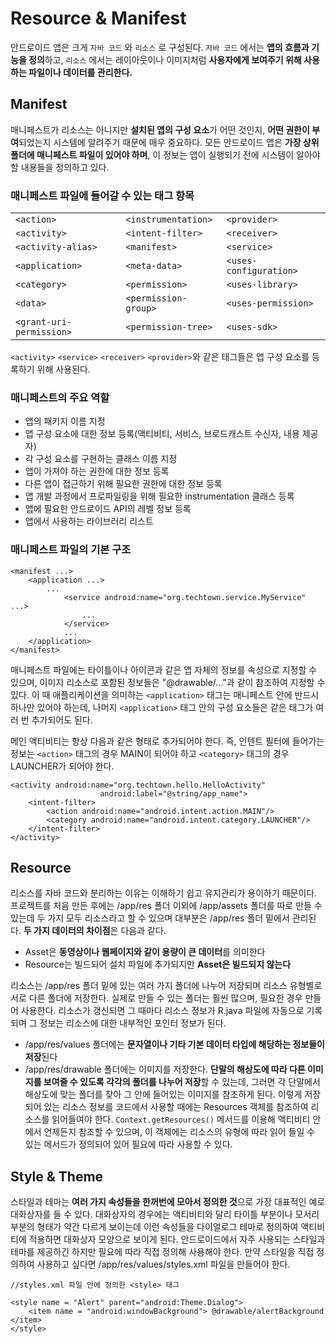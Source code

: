 # Resource & Manifest

안드로이드 앱은 크게 `자바 코드` 와 `리소스` 로 구성된다. `자바 코드` 에서는 **앱의 흐름과 기능을 정의**하고, `리소스` 에서는 레이아웃이나 이미지처럼 **사용자에게 보여주기 위해 사용하는 파일이나 데이터를 관리한다.**

## Manifest

매니페스트가 리소스는 아니지만 **설치된 앱의 구성 요소**가 어떤 것인지, **어떤 권한이 부여**되었는지 시스템에 알려주기 때문에 매우 중요하다. 모든 안드로이드 앱은 **가장 상위 폴더에 매니페스트 파일이 있어야 하며**, 이 정보는 앱이 실행되기 전에 시스템이 알아야 할 내용들을 정의하고 있다.

### 매니페스트 파일에 들어갈 수 있는 태그 항목

|                          |                      |                        |
| ------------------------ | -------------------- | ---------------------- |
| `<action>`               | `<instrumentation>`  | `<provider>`           |
| `<activity>`             | `<intent-filter>`    | `<receiver>`           |
| `<activity-alias>`       | `<manifest>`         | `<service>`            |
| `<application>`          | `<meta-data>`        | `<uses-configuration>` |
| `<category>`             | `<permission>`       | `<uses-library>`       |
| `<data>`                 | `<permission-group>` | `<uses-permission>`    |
| `<grant-uri-permission>` | `<permission-tree>`  | `<uses-sdk>`           |

`<activity>` `<service>` `<receiver>` `<provider>`와 같은 태그들은 앱 구성 요소를 등록하기 위해 사용된다.

### 매니페스트의 주요 역할

* 앱의 패키지 이름 지정
* 앱 구성 요소에 대한 정보 등록(액티비티, 서비스, 브로드캐스트 수신자, 내용 제공자)
* 각 구성 요소를 구현하는 클래스 이름 지정
* 앱이 가져야 하는 권한에 대한 정보 등록
* 다른 앱이 접근하기 위해 필요한 권한에 대한 정보 등록
* 앱 개발 과정에서 프로파일링을 위해 필요한 instrumentation 클래스 등록
* 앱에 필요한 안드로이드 API의 레벨 정보 등록
* 앱에서 사용하는 라이브러리 리스트

### 매니페스트 파일의 기본 구조

```
<manifest ...>
	<application ...>
		...
			<service android:name="org.techtown.service.MyService" ...>
				...
			</service>
			...
	</application>
</manifest>
```

매니페스트 파일에는 타이틀이나 아이콘과 같은 앱 자체의 정보를 속성으로 지정할 수 있으며, 이미지 리소스로 포함된 정보들은 "@drawable/..."과 같이 참조하여 지정할 수 있다. 이 때 애플리케이션을 의미하는 `<application>` 태그는 매니페스트 안에 반드시 하나만 있어야 하는데, 나머지 `<application>` 태그 안의 구성 요소들은 같은 태그가 여러 번 추가되어도 된다. 

메인 액티비티는 항상 다음과 같은 형태로 추가되어야 한다. 즉, 인텐트 필터에 들어가는 정보는 `<action>` 태그의 경우 MAIN이 되어야 하고 `<category>` 태그의 경우 LAUNCHER가 되어야 한다.

```
<activity android:name="org.techtown.hello.HelloActivity"
					android:label="@string/app_name">
	<intent-filter>
		<action android:name="android.intent.action.MAIN"/>
		<category android:name="android.intent.category.LAUNCHER"/>
	</intent-filter>
</activity>
```

## Resource

리소스를 자바 코드와 분리하는 이유는 이해하기 쉽고 유지관리가 용이하기 때문이다. 프로젝트를 처음 만든 후에는 /app/res 폴더 이외에 /app/assets 폴더를 따로 만들 수 있는데 두 가지 모두 리소스라고 할 수 있으며 대부분은 /app/res 폴더 밑에서 관리된다. **두 가지 데이터의 차이점**은 다음과 같다.

* Asset은 **동영상이나 웹페이지와 같이 용량이 큰 데이터**를 의미한다
* Resource는 빌드되어 설치 파일에 추가되지만 **Asset은 빌드되지 않는다**

리소스는 /app/res 폴더 밑에 있는 여러 가지 폴더에 나누어 저장되며 리소스 유형별로 서로 다른 폴더에 저장한다. 실제로 만들 수 있는 폴더는 훨씬 많으며, 필요한 경우 만들어 사용한다. 리소스가 갱신되면 그 때마다 리소스 정보가 R.java 파일에 자동으로 기록되며 그 정보는 리소스에 대한 내부적인 포인터 정보가 된다.

* /app/res/values 폴더에는 **문자열이나 기타 기본 데이터 타입에 해당하는 정보들이 저장**된다
* /app/res/drawable 폴더에는 이미지를 저장한다. **단말의 해상도에 따라 다른 이미지를 보여줄 수 있도록 각각의 폴더를 나누어 저장**할 수 있는데, 그러면 각 단말에서 해상도에 맞는 폴더를 찾아 그 안에 들어있는 이미지를 참조하게 된다. 이렇게 저장되어 있는 리소스 정보를 코드에서 사용할 때에는 Resources 객체를 참조하여 리소스를 읽어들여야 한다. `Context.getResources()` 메서드를 이용해 액티비티 안에서 언제든지 참조할 수 있으며, 이 객체에는 리소스의 유형에 따라 읽어 들일 수 있는 메서드가 정의되어 있어 필요에 따라 사용할 수 있다.

## Style & Theme

스타일과 테마는 **여러 가지 속성들을 한꺼번에 모아서 정의한 것**으로 가장 대표적인 예로 대화상자를 들 수 있다. 대화상자의 경우에는 액티비티와 달리 타이틀 부분이나 모서리 부분의 형태가 약간 다르게 보이는데 이런 속성들을 다이얼로그 테마로 정의하여 액티비티에 적용하면 대화상자 모양으로 보이게 된다. 안드로이드에서 자주 사용되는 스타일과 테마를 제공하긴 하지만 필요에 따라 직접 정의해 사용해야 한다. 만약 스타일을 직접 정의하여 사용하고 싶다면 /app/res/values/styles.xml 파일을 만들어야 한다.

```
//styles.xml 파일 안에 정의한 <style> 태그

<style name = "Alert" parent="android:Theme.Dialog">
	<item name = "android:windowBackground"> @drawable/alertBackground </item>
</style>
```



